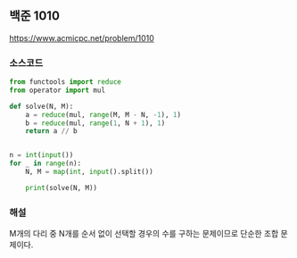 ## 백준 1010
https://www.acmicpc.net/problem/1010

### 소스코드
```py
from functools import reduce
from operator import mul

def solve(N, M):
    a = reduce(mul, range(M, M - N, -1), 1)
    b = reduce(mul, range(1, N + 1), 1)
    return a // b


n = int(input())
for _ in range(n):
    N, M = map(int, input().split())

    print(solve(N, M))
```

### 해설
M개의 다리 중 N개를 순서 없이 선택할 경우의 수를 구하는 문제이므로 단순한 조합 문제이다.
